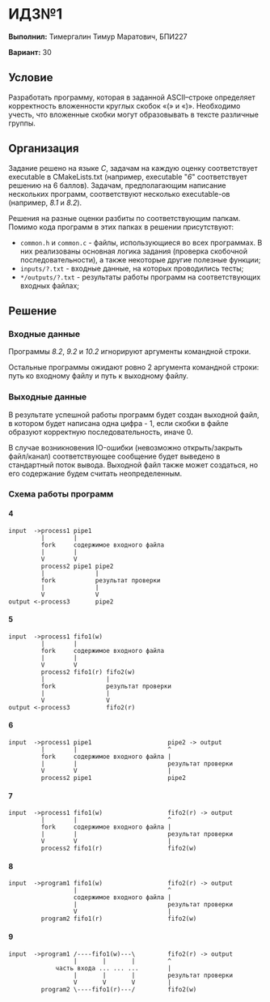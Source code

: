 # ИДЗ№1

**Выполнил:** Тимергалин Тимур Маратович, БПИ227

**Вариант:** 30

## Условие

Разработать программу, которая в заданной ASCII–строке определяет корректность вложенности круглых скобок «(» и «)». Необходимо учесть, что вложенные скобки могут образовывать в тексте различные группы.

## Организация

Задание решено на языке *C*, задачам на каждую оценку соответствует executable в CMakeLists.txt (например, executable "*6*" соответствует решению на 6 баллов). Задачам, предполагающим написание нескольких программ, соответствуют несколько executable-ов (например, *8.1* и *8.2*).

Решения на разные оценки разбиты по соответствующим папкам. Помимо кода программ в этих папках в решении присутствуют:

- `common.h` и `common.c` - файлы, использующиеся во всех программах. В них реализованы основная логика задания (проверка скобочной последовательности), а также некоторые другие полезные функции;
- `inputs/?.txt` - входные данные, на которых проводились тесты;
- `*/outputs/?.txt` - результаты работы программ на соответствующих входных файлах;

## Решение

### Входные данные

Программы *8.2*, *9.2* и *10.2* игнорируют аргументы командной строки.

Остальные программы ожидают ровно 2 аргумента командной строки: путь ко входному файлу и путь к выходному файлу.

### Выходные данные

В результате успешной работы программ будет создан выходной файл, в котором будет написана одна цифра - 1, если скобки в файле образуют корректную последовательность, иначе 0.

В случае возникновения IO-ошибки (невозможно открыть/закрыть файл/канал) соответствующее сообщение будет выведено в стандартный поток вывода. Выходной файл также может создаться, но его содержание будем считать неопределенным.

### Схема работы программ

#### 4

```
input  ->process1 pipe1
         |        |
         fork     содержимое входного файла
         |        |
         V        V
         process2 pipe1 pipe2
         |              |
         fork           результат проверки
         |              |
         V              V
output <-process3       pipe2
```

#### 5

```
input  ->process1 fifo1(w)
         |        |
         fork     содержимое входного файла
         |        |
         V        V
         process2 fifo1(r) fifo2(w)
         |                 |
         fork              результат проверки
         |                 |
         V                 V
output <-process3          fifo2(r)
```

#### 6

```
input  ->process1 pipe1                     pipe2 -> output
         |        |                         ^
         fork     содержимое входного файла |
         |        |                         результат проверки
         V        V                         |
         process2 pipe1                     pipe2
```

#### 7

```
input  ->process1 fifo1(w)                  fifo2(r) -> output
         |        |                         ^
         fork     содержимое входного файла |
         |        |                         результат проверки
         V        V                         |
         process2 fifo1(r)                  fifo2(w)
```

#### 8

```
input  ->program1 fifo1(w)                  fifo2(r) -> output
                  |                         ^
                  содержимое входного файла |
                  |                         результат проверки
                  V                         |
         program2 fifo1(r)                  fifo2(w)
```

#### 9

```
input  ->program1 /----fifo1(w)---\         fifo2(r) -> output
                  |       |       |         ^
             часть входа ... ... ...        |
                  |       |       |         результат проверки
                  V       V       V         |
         program2 \----fifo1(r)---/         fifo2(w)
```

